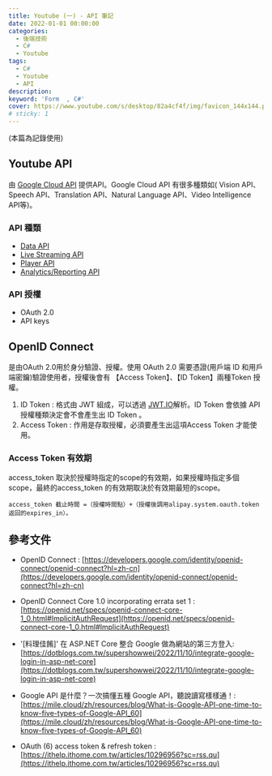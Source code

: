 ```yaml
---
title: Youtube (一) - API 筆記 
date: 2022-01-01 00:00:00
categories: 
  - 後端技術
  - C#
  - Youtube
tags: 
  - C#
  - Youtube
  - API
description:
keyword: 'Form  , C#'
cover: https://www.youtube.com/s/desktop/82a4cf4f/img/favicon_144x144.png
# sticky: 1
---
```

(本篇為記錄使用)


## Youtube API 
由 [Google Cloud API](https://cloud.google.com/apis?hl=zh-tw) 提供API。Google Cloud API 有很多種類如( Vision API、Speech API、Translation API、Natural Language API、Video Intelligence API等)。

### API 種類 
- [Data API](https://developers.google.com/youtube/v3/getting-started)
- [Live Streaming API](https://developers.google.com/youtube/v3/live/getting-started)
- [Player API](https://developers.google.com/youtube/v3/live/getting-started)
- [Analytics/Reporting  API](https://developers.google.com/youtube/reporting)

### API 授權
- OAuth 2.0
- API keys


## OpenID Connect
是由OAuth 2.0用於身分驗證、授權。使用 OAuth 2.0 需要憑證(用戶端 ID 和用戶端密鑰)驗證使用者，授權後會有 【Access Token】、【ID Token】兩種Token 授權。

1. ID Token : 格式由 JWT 組成，可以透過 [JWT.IO](https://jwt.io/)解析。ID Token 會依據 API 授權種類決定會不會產生出 ID Token 。
2. Access Token : 作用是存取授權，必須要產生出這項Access Token 才能使用。

### Access Token 有效期
access_token 取決於授權時指定的scope的有效期，如果授權時指定多個scope，最終的access_token 的有效期取決於有效期最短的scope。

```
access_token 截止時間 =（授權時間點）+（授權後調用alipay.system.oauth.token 返回的expires_in）。
```

## 參考文件
- OpenID Connect : [https://developers.google.com/identity/openid-connect/openid-connect?hl=zh-cn](https://developers.google.com/identity/openid-connect/openid-connect?hl=zh-cn)
- OpenID Connect Core 1.0 incorporating errata set 1 : [https://openid.net/specs/openid-connect-core-1_0.html#ImplicitAuthRequest](https://openid.net/specs/openid-connect-core-1_0.html#ImplicitAuthRequest)
- '[料理佳餚]' 在 ASP.NET Core 整合 Google 做為網站的第三方登入: [https://dotblogs.com.tw/supershowwei/2022/11/10/integrate-google-login-in-asp-net-core](https://dotblogs.com.tw/supershowwei/2022/11/10/integrate-google-login-in-asp-net-core)

- Google API 是什麼？一次搞懂五種 Google API，聽說讀寫樣樣通！: [https://mile.cloud/zh/resources/blog/What-is-Google-API-one-time-to-know-five-types-of-Google-API_60](https://mile.cloud/zh/resources/blog/What-is-Google-API-one-time-to-know-five-types-of-Google-API_60)

- OAuth (6) access token & refresh token : [https://ithelp.ithome.com.tw/articles/10296956?sc=rss.qu](https://ithelp.ithome.com.tw/articles/10296956?sc=rss.qu)

